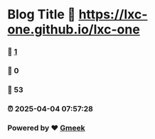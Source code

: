 # Blog Title :link: https://lxc-one.github.io/lxc-one 
### :page_facing_up: [1](https://lxc-one.github.io/lxc-one/tag.html) 
### :speech_balloon: 0 
### :hibiscus: 53 
### :alarm_clock: 2025-04-04 07:57:28 
### Powered by :heart: [Gmeek](https://github.com/Meekdai/Gmeek)
